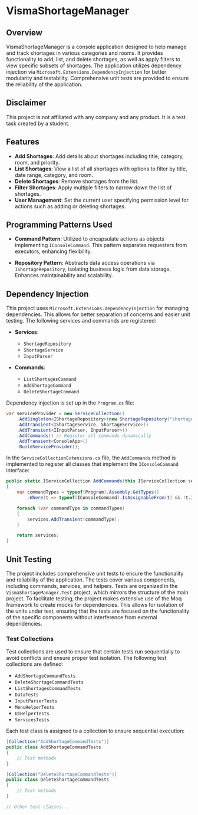 # VismaShortageManager

## Overview

VismaShortageManager is a console application designed to help manage and track shortages in various categories and rooms. It provides functionality to add, list, and delete shortages, as well as apply filters to view specific subsets of shortages. The application utilizes dependency injection via `Microsoft.Extensions.DependencyInjection` for better modularity and testability. Comprehensive unit tests are provided to ensure the reliability of the application.

## Disclaimer
This project is not affiliated with any company and any product. It is a test task created by a student.

## Features

- **Add Shortages**: Add details about shortages including title, category, room, and priority.
- **List Shortages**: View a list of all shortages with options to filter by title, date range, category, and room.
- **Delete Shortages**: Remove shortages from the list.
- **Filter Shortages**: Apply multiple filters to narrow down the list of shortages.
- **User Management**: Set the current user specifying permission level for actions such as adding or deleting shortages.

## Programming Patterns Used

- **Command Pattern**:
Utilized to encapsulate actions as objects implementing `IConsoleCommand`. This pattern separates requesters from executors, enhancing flexibility.

- **Repository Pattern**:
Abstracts data access operations via `IShortageRepository`, isolating business logic from data storage. Enhances maintainability and scalability.

## Dependency Injection

This project uses `Microsoft.Extensions.DependencyInjection` for managing dependencies. This allows for better separation of concerns and easier unit testing. The following services and commands are registered:

- **Services**:
  - `ShortageRepository`
  - `ShortageService`
  - `InputParser`

- **Commands**:
  - `ListShortagesCommand`
  - `AddShortageCommand`
  - `DeleteShortageCommand`

Dependency injection is set up in the `Program.cs` file:

```csharp
var serviceProvider = new ServiceCollection()
    .AddSingleton<IShortageRepository>(new ShortageRepository("shortages.json"))
    .AddTransient<IShortageService, ShortageService>()
    .AddTransient<IInputParser, InputParser>()
    .AddCommands() // Register all commands dynamically
    .AddTransient<ConsoleApp>()
    .BuildServiceProvider();
```

In the `ServiceCollectionExtensions.cs` file, the `AddCommands` method is implemented to register all classes that implement the `IConsoleCommand` interface:

```csharp
public static IServiceCollection AddCommands(this IServiceCollection services)
{
    var commandTypes = typeof(Program).Assembly.GetTypes()
        .Where(t => typeof(IConsoleCommand).IsAssignableFrom(t) && !t.IsInterface);

    foreach (var commandType in commandTypes)
    {
        services.AddTransient(commandType);
    }

    return services;
}
```

## Unit Testing

The project includes comprehensive unit tests to ensure the functionality and reliability of the application. The tests cover various components, including commands, services, and helpers. Tests are organized in the `VismaShortageManager.Test` project, which mirrors the structure of the main project.
To facilitate testing, the project makes extensive use of the Moq framework to create mocks for dependencies. This allows for isolation of the units under test, ensuring that the tests are focused on the functionality of the specific components without interference from external dependencies.

### Test Collections

Test collections are used to ensure that certain tests run sequentially to avoid conflicts and ensure proper test isolation. The following test collections are defined:

- `AddShortageCommandTests`
- `DeleteShortageCommandTests`
- `ListShortagesCommandTests`
- `DataTests`
- `InputParserTests`
- `MenuHelperTests`
- `UIHelperTests`
- `ServicesTests`

Each test class is assigned to a collection to ensure sequential execution:

```csharp
[Collection("AddShortageCommandTests")]
public class AddShortageCommandTests
{
    // Test methods
}

[Collection("DeleteShortageCommandTests")]
public class DeleteShortageCommandTests
{
    // Test methods
}

// Other test classes...
```

